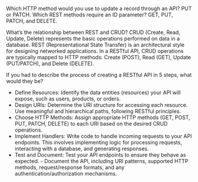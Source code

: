 Which HTTP method would you use to update a record through an API?
PUT or PATCH.
Which REST methods require an ID parameter?
GET, PUT, PATCH, and DELETE.

What’s the relationship between REST and CRUD?
CRUD (Create, Read, Update, Delete) represents the basic operations performed on data in a database. REST (Representational State Transfer) is an architectural style for designing networked applications. In a RESTful API, CRUD operations are typically mapped to HTTP methods: Create (POST), Read (GET), Update (PUT/PATCH), and Delete (DELETE).

If you had to describe the process of creating a RESTful API in 5 steps, what would they be?
- Define Resources: Identify the data entities (resources) your API will expose, such as users, products, or orders.
- Design URIs: Determine the URI structure for accessing each resource. Use meaningful and hierarchical paths, following RESTful principles.
- Choose HTTP Methods: Assign appropriate HTTP methods (GET, POST, PUT, PATCH, DELETE) to each URI based on the desired CRUD operations.
- Implement Handlers: Write code to handle incoming requests to your API endpoints. This involves implementing logic for processing requests, interacting with a database, and generating responses.
- Test and Document: Test your API endpoints to ensure they behave as expected. - Document the API, including URI patterns, supported HTTP methods, request/response formats, and any authentication/authorization mechanisms.